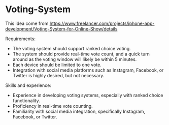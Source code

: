 # Voting-System

This idea come from https://www.freelancer.com/projects/iphone-app-development/Voting-System-for-Online-Show/details

Requirements:
- The voting system should support ranked choice voting.
- The system should provide real-time vote count, and a quick turn around as the voting window will likely be within 5 minutes.
- Each device should be limited to one vote.
- Integration with social media platforms such as Instagram, Facebook, or Twitter is highly desired, but not necessary.

Skills and experience:
- Experience in developing voting systems, especially with ranked choice functionality.
- Proficiency in real-time vote counting.
- Familiarity with social media integration, specifically Instagram, Facebook, or Twitter.
